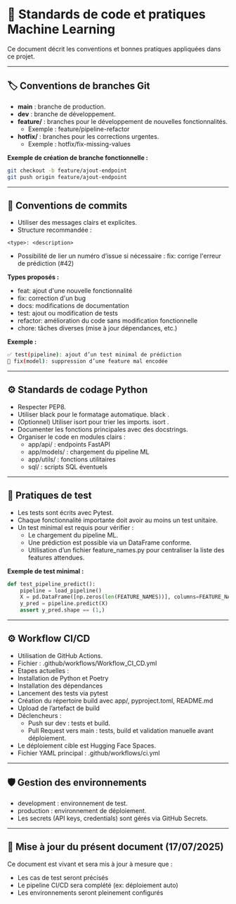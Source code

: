 # 📝 Standards de code et pratiques Machine Learning

Ce document décrit les conventions et bonnes pratiques appliquées dans ce projet.

---

## 🏷️ Conventions de branches Git

- **main** : branche de production.
- **dev** : branche de développement.
- **feature/** : branches pour le développement de nouvelles fonctionnalités.
  - Exemple : feature/pipeline-refactor
- **hotfix/** : branches pour les corrections urgentes.
  - Exemple : hotfix/fix-missing-values

**Exemple de création de branche fonctionnelle :**
```bash
git checkout -b feature/ajout-endpoint
git push origin feature/ajout-endpoint
```

---

## 📝 Conventions de commits

- Utiliser des messages clairs et explicites.
- Structure recommandée :
```
<type>: <description>
```

- Possibilité de lier un numéro d’issue si nécessaire :
fix: corrige l'erreur de prédiction (#42)

**Types proposés :**
- feat: ajout d'une nouvelle fonctionnalité
- fix: correction d'un bug
- docs: modifications de documentation
- test: ajout ou modification de tests
- refactor: amélioration du code sans modification fonctionnelle
- chore: tâches diverses (mise à jour dépendances, etc.)

**Exemple :**
```bash
✅ test(pipeline): ajout d’un test minimal de prédiction
🐛 fix(model): suppression d’une feature mal encodée
```


---

## ⚙️ Standards de codage Python

- Respecter PEP8.
- Utiliser black pour le formatage automatique.
  black .
- (Optionnel) Utiliser isort pour trier les imports.
  isort .
- Documenter les fonctions principales avec des docstrings.
- Organiser le code en modules clairs :
  - app/api/ : endpoints FastAPI
  - app/models/ : chargement du pipeline ML
  - app/utils/ : fonctions utilitaires
  - sql/ : scripts SQL éventuels

---

## 🧪 Pratiques de test

- Les tests sont écrits avec Pytest.
- Chaque fonctionnalité importante doit avoir au moins un test unitaire.
- Un test minimal est requis pour vérifier :
  - Le chargement du pipeline ML.
  - Une prédiction est possible via un DataFrame conforme.
  - Utilisation d’un fichier feature_names.py pour centraliser la liste des features attendues.


**Exemple de test minimal :**
```python
def test_pipeline_predict():
    pipeline = load_pipeline()
    X = pd.DataFrame([np.zeros(len(FEATURE_NAMES))], columns=FEATURE_NAMES)
    y_pred = pipeline.predict(X)
    assert y_pred.shape == (1,)
```


---

## ⚙️ Workflow CI/CD

- Utilisation de GitHub Actions.
- Fichier : .github/workflows/Workflow_CI_CD.yml
- Etapes actuelles :
 -  Installation de Python et Poetry
 - Installation des dépendances
 - Lancement des tests via pytest
 - Création du répertoire build avec app/, pyproject.toml, README.md
 - Upload de l’artefact de build
- Déclencheurs :
  - Push sur dev : tests et build.
  - Pull Request vers main : tests, build et validation manuelle avant déploiement.
- Le déploiement cible est Hugging Face Spaces.
- Fichier YAML principal :
.github/workflows/ci.yml

---

## 🛡️ Gestion des environnements

- development : environnement de test.
- production : environnement de déploiement.
- Les secrets (API keys, credentials) sont gérés via GitHub Secrets.

---

## 📝 Mise à jour du présent document (17/07/2025)

Ce document est vivant et sera mis à jour à mesure que :
- Les cas de test seront précisés
- Le pipeline CI/CD sera complété (ex: déploiement auto)
- Les environnements seront pleinement configurés

